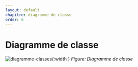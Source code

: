 ```yaml
---
layout: default
chapitre: diagramme de classe
order: 6
---
```



# Diagramme de classe 


![diagramme-classes](./diagramme-classes/images/diagramme-classes.png){:width } *Figure: Diagramme de classe*




<!-- new slide -->
